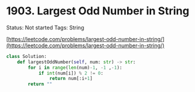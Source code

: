 # 1903. Largest Odd Number in String

Status: Not started
Tags: String

[https://leetcode.com/problems/largest-odd-number-in-string/](https://leetcode.com/problems/largest-odd-number-in-string/)

```python
class Solution:
    def largestOddNumber(self, num: str) -> str:
        for i in range(len(num)-1, -1 ,-1):
            if int(num[i]) % 2 != 0:
                return num[:i+1]
        return ""
```